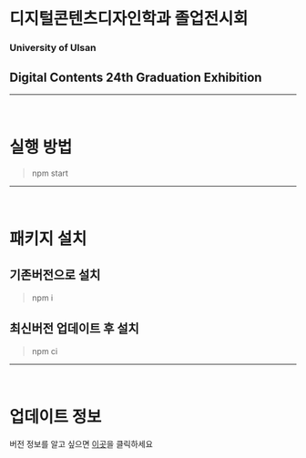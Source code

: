 # 디지털콘텐츠디자인학과 졸업전시회

### University of Ulsan

## Digital Contents 24th Graduation Exhibition

---

<br>

# 실행 방법

> npm start

---

<br>
  
# 패키지 설치
## 기존버전으로 설치
> npm i
## 최신버전 업데이트 후 설치
> npm ci
---
<br>

# 업데이트 정보

버전 정보를 알고 싶으면 [이곳](https://quartz-license-30e.notion.site/DREAMCORE-04815b77b745471cb945ff571b10b1ce)을 클릭하세요
